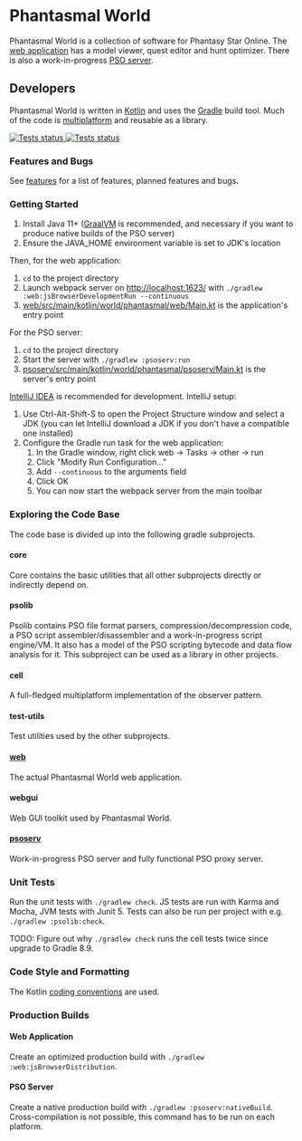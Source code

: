 # Phantasmal World

Phantasmal World is a collection of software for Phantasy Star Online.
The [web application](https://www.phantasmal.world/) has a model viewer, quest editor and hunt
optimizer. There is also a work-in-progress [PSO server](psoserv/README.md).

## Developers

Phantasmal World is written in [Kotlin](https://kotlinlang.org/) and uses
the [Gradle](https://gradle.org/) build tool. Much of the code
is [multiplatform](https://kotlinlang.org/docs/multiplatform.html) and reusable as a library.

<a href="https://github.com/DaanVandenBosch/phantasmal-world/actions?query=workflow%3ATests">
<img alt="Tests status" src="https://github.com/DaanVandenBosch/phantasmal-world/workflows/Tests/badge.svg">
</a>

<a href="https://github.com/DaanVandenBosch/phantasmal-world/actions?query=workflow%3ADeploy">
<img alt="Tests status" src="https://github.com/DaanVandenBosch/phantasmal-world/workflows/Deploy/badge.svg">
</a>

### Features and Bugs

See [features](./FEATURES.md) for a list of features, planned features and bugs.

### Getting Started

1. Install Java 11+ ([GraalVM](https://www.graalvm.org/downloads/) is recommended, and necessary if
   you want to produce native builds of the PSO server)
2. Ensure the JAVA_HOME environment variable is set to JDK's location

Then, for the web application:

1. `cd` to the project directory
2. Launch webpack server on [http://localhost:1623/](http://localhost:1623/)
   with `./gradlew :web:jsBrowserDevelopmentRun --continuous`
3. [web/src/main/kotlin/world/phantasmal/web/Main.kt](web/src/main/kotlin/world/phantasmal/web/Main.kt)
   is the application's entry point

For the PSO server:

1. `cd` to the project directory
2. Start the server with `./gradlew :psoserv:run`
3. [psoserv/src/main/kotlin/world/phantasmal/psoserv/Main.kt](psoserv/src/main/kotlin/world/phantasmal/psoserv/Main.kt)
   is the server's entry point

[IntelliJ IDEA](https://www.jetbrains.com/idea/download/) is recommended for development. IntelliJ
setup:

1. Use Ctrl-Alt-Shift-S to open the Project Structure window and select a JDK (you can let IntelliJ
   download a JDK if you don't have a compatible one installed)
2. Configure the Gradle run task for the web application:
    1. In the Gradle window, right click web -> Tasks -> other -> run
    2. Click "Modify Run Configuration..."
    3. Add `--continuous` to the arguments field
    4. Click OK
    5. You can now start the webpack server from the main toolbar

### Exploring the Code Base

The code base is divided up into the following gradle subprojects.

#### core

Core contains the basic utilities that all other subprojects directly or indirectly depend on.

#### psolib

Psolib contains PSO file format parsers, compression/decompression code, a PSO script
assembler/disassembler and a work-in-progress script engine/VM. It also has a model of the PSO
scripting bytecode and data flow analysis for it. This subproject can be used as a library in other
projects.

#### cell

A full-fledged multiplatform implementation of the observer pattern.

#### test-utils

Test utilities used by the other subprojects.

#### [web](web/README.md)

The actual Phantasmal World web application.

#### webgui

Web GUI toolkit used by Phantasmal World.

#### [psoserv](psoserv/README.md)

Work-in-progress PSO server and fully functional PSO proxy server.

### Unit Tests

Run the unit tests with `./gradlew check`. JS tests are run with Karma and Mocha, JVM tests with
Junit 5. Tests can also be run per project with e.g. `./gradlew :psolib:check`.

TODO: Figure out why `./gradlew check` runs the cell tests twice since upgrade to Gradle 8.9.

### Code Style and Formatting

The Kotlin [coding conventions](https://kotlinlang.org/docs/coding-conventions.html) are used.

### Production Builds

#### Web Application

Create an optimized production build with `./gradlew :web:jsBrowserDistribution`.

#### PSO Server

Create a native production build with `./gradlew :psoserv:nativeBuild`. Cross-compilation is not
possible, this command has to be run on each platform.
